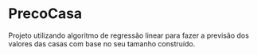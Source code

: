 # PrecoCasa
Projeto utilizando algoritmo de regressão linear para fazer a previsão dos valores das casas com base no seu tamanho construído.
